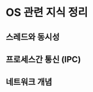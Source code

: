 # OS 관련 지식 정리

## 스레드와 동시성

<div align=center>
  
  <script src="https://gist.github.com/Azderica/299a83303017f23d2cd1df5466c91976.js"></script>

</div>


## 프로세스간 통신 (IPC)


## 네트워크 개념
